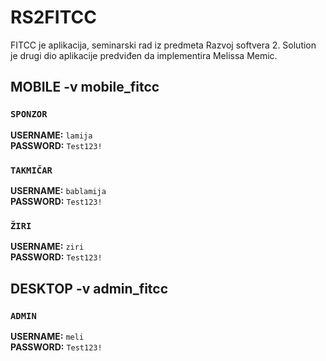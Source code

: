 # RS2FITCC
FITCC je aplikacija, seminarski rad iz predmeta Razvoj softvera 2. Solution je drugi dio aplikacije predviđen da implementira Melissa Memic.

## MOBILE -v mobile_fitcc

### **`SPONZOR`**
**USERNAME:** `lamija`  
**PASSWORD:** `Test123!`

### **`TAKMIČAR`**
**USERNAME:** `bablamija`  
**PASSWORD:** `Test123!`

### **`ŽIRI`**
**USERNAME:** `ziri`  
**PASSWORD:** `Test123!`

## DESKTOP -v admin_fitcc

### **`ADMIN`**
**USERNAME:** `meli`  
**PASSWORD:** `Test123!`
   
        
